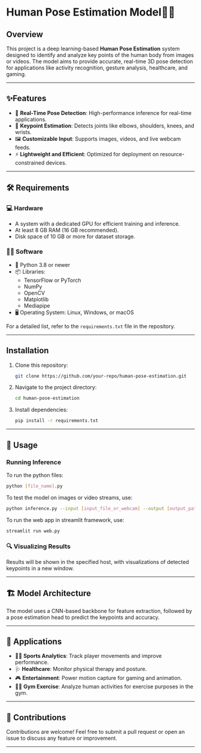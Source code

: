 
# Human Pose Estimation Model🏃‍♂️

## Overview

This project is a deep learning-based **Human Pose Estimation** system designed to identify and analyze key points of the human body from images or videos. The model aims to provide accurate, real-time 3D pose detection for applications like activity recognition, gesture analysis, healthcare, and gaming.

---

## ✨Features

-  🚀 **Real-Time Pose Detection**: High-performance inference for real-time applications.
-  🎯 **Keypoint Estimation**: Detects joints like elbows, shoulders, knees, and wrists.
-  🖼️ **Customizable Input**: Supports images, videos, and live webcam feeds.
-  ⚡ **Lightweight and Efficient**: Optimized for deployment on resource-constrained devices.

---

## 🛠️ Requirements

### 💻 Hardware
- A system with a dedicated GPU for efficient training and inference.
- At least 8 GB RAM (16 GB recommended).
- Disk space of 10 GB or more for dataset storage.

### 🧑‍💻 Software
- 🐍 Python 3.8 or newer
- 📦 Libraries: 
  - TensorFlow or PyTorch
  - NumPy
  - OpenCV
  - Matplotlib
  - Mediapipe
- 🖥️ Operating System: Linux, Windows, or macOS

For a detailed list, refer to the `requirements.txt` file in the repository.

---

## Installation

1. Clone this repository:
   ```bash
   git clone https://github.com/your-repo/human-pose-estimation.git
   ```
2. Navigate to the project directory:
   ```bash
   cd human-pose-estimation
   ```
3. Install dependencies:
   ```bash
   pip install -r requirements.txt
   ```

---



## 🚀 Usage



### Running Inference
To run the python files:
```bash
python [file_name].py
```

To test the model on images or video streams, use:
```bash
python inference.py --input [input_file_or_webcam] --output [output_path]
```

To run the web app in streamlit framework, use:
```bash
streamlit run web.py
```

### 🔍 Visualizing Results
Results will be shown in the specified host, with visualizations of detected keypoints in a new window.

---

## 🏗️ Model Architecture

The model uses a CNN-based backbone for feature extraction, followed by a pose estimation head to predict the keypoints and accuracy.

---

## 🎯 Applications

- 🏃‍♂️ **Sports Analytics**: Track player movements and improve performance.
- 🩺 **Healthcare**: Monitor physical therapy and posture.
- 🎮 **Entertainment**: Power motion capture for gaming and animation.
- 🏋️‍♀️ **Gym Exercise**: Analyze human activities for exercise purposes in the gym.

---

## 🤝 Contributions

Contributions are welcome! Feel free to submit a pull request or open an issue to discuss any feature or improvement.

---


